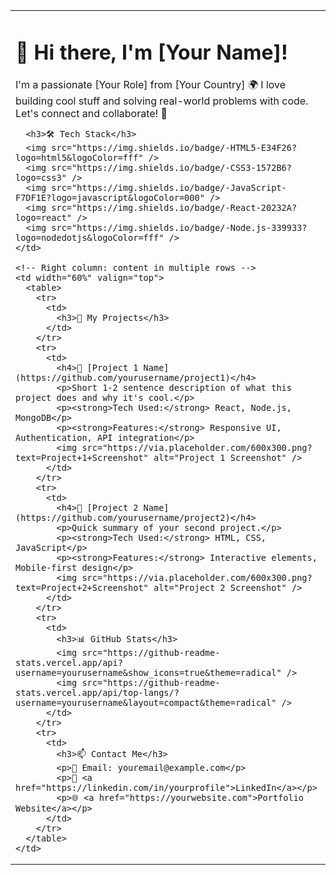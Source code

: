 <table>
  <tr>
    <!-- Left column (stays as one column) -->
    <td width="40%" valign="top">
      <h1>👋 Hi there, I'm [Your Name]!</h1>
      I'm a passionate [Your Role] from [Your Country] 🌍  
      I love building cool stuff and solving real-world problems with code.
      Let's connect and collaborate! 🚀

      <h3>🛠️ Tech Stack</h3>
      <img src="https://img.shields.io/badge/-HTML5-E34F26?logo=html5&logoColor=fff" />
      <img src="https://img.shields.io/badge/-CSS3-1572B6?logo=css3" />
      <img src="https://img.shields.io/badge/-JavaScript-F7DF1E?logo=javascript&logoColor=000" />
      <img src="https://img.shields.io/badge/-React-20232A?logo=react" />
      <img src="https://img.shields.io/badge/-Node.js-339933?logo=nodedotjs&logoColor=fff" />
    </td>

    <!-- Right column: content in multiple rows -->
    <td width="60%" valign="top">
      <table>
        <tr>
          <td>
            <h3>🚀 My Projects</h3>
          </td>
        </tr>
        <tr>
          <td>
            <h4>🌟 [Project 1 Name](https://github.com/yourusername/project1)</h4>
            <p>Short 1-2 sentence description of what this project does and why it's cool.</p>
            <p><strong>Tech Used:</strong> React, Node.js, MongoDB</p>
            <p><strong>Features:</strong> Responsive UI, Authentication, API integration</p>
            <img src="https://via.placeholder.com/600x300.png?text=Project+1+Screenshot" alt="Project 1 Screenshot" />
          </td>
        </tr>
        <tr>
          <td>
            <h4>🧠 [Project 2 Name](https://github.com/yourusername/project2)</h4>
            <p>Quick summary of your second project.</p>
            <p><strong>Tech Used:</strong> HTML, CSS, JavaScript</p>
            <p><strong>Features:</strong> Interactive elements, Mobile-first design</p>
            <img src="https://via.placeholder.com/600x300.png?text=Project+2+Screenshot" alt="Project 2 Screenshot" />
          </td>
        </tr>
        <tr>
          <td>
            <h3>📊 GitHub Stats</h3>
            <img src="https://github-readme-stats.vercel.app/api?username=yourusername&show_icons=true&theme=radical" />
            <img src="https://github-readme-stats.vercel.app/api/top-langs/?username=yourusername&layout=compact&theme=radical" />
          </td>
        </tr>
        <tr>
          <td>
            <h3>📫 Contact Me</h3>
            <p>📧 Email: youremail@example.com</p>
            <p>💼 <a href="https://linkedin.com/in/yourprofile">LinkedIn</a></p>
            <p>🌐 <a href="https://yourwebsite.com">Portfolio Website</a></p>
          </td>
        </tr>
      </table>
    </td>
  </tr>
</table>
